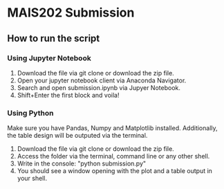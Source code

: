 # MAIS202 Submission

## How to run the script

### Using Jupyter Notebook

1. Download the file via git clone or download the zip file.
2. Open your jupyter notebook client via Anaconda Navigator.
3. Search and open submission.ipynb via Jupyer Notebook.
4. Shift+Enter the first block and voila!

### Using Python

Make sure you have Pandas, Numpy and Matplotlib installed.
Additionally, the table design will be outputed via the terminal.

1. Download the file via git clone or download the zip file.
2. Access the folder via the terminal, command line or any other shell.
3. Write in the console: "python submission.py"
4. You should see a window opening with the plot and a table output in your shell.

